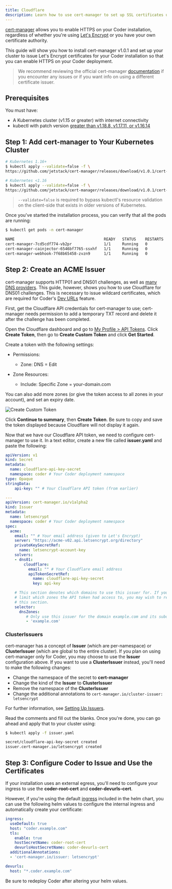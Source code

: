 ```yaml
---
title: Cloudflare
description: Learn how to use cert-manager to set up SSL certificates using Cloudflare for DNS01 challenges.
---
```


[cert-manager](https://cert-manager.io/) allows you to enable HTTPS on your
Coder installation, regardless of whether you're using [Let's
Encrypt](https://letsencrypt.org/) or you have your own certificate authority.

This guide will show you how to install cert-manager v1.0.1 and set up your
cluster to issue Let's Encrypt certificates for your Coder installation so that
you can enable HTTPS on your Coder deployment.

> We recommend reviewing the official cert-manager
> [documentation](https://cert-manager.io/docs/) if you encounter any issues or
> if you want info on using a different certificate issuer.

## Prerequisites

You must have:

- A Kubernetes cluster (v1.15 or greater) with internet connectivity
- kubectl with patch version [greater than v1.18.8, v1.17.11, or
  v1.16.14](https://cert-manager.io/docs/installation/upgrading/upgrading-0.15-0.16/#issue-with-older-versions-of-kubectl)

## Step 1: Add cert-manager to Your Kubernetes Cluster

```bash
# Kubernetes 1.16+
$ kubectl apply --validate=false -f \
https://github.com/jetstack/cert-manager/releases/download/v1.0.1/cert-manager.yaml

# Kubernetes <1.16 
$ kubectl apply --validate=false -f \
https://github.com/jetstack/cert-manager/releases/download/v1.0.1/cert-manager-legacy.yaml
```

> `--validate=false` is required to bypass kubectl's resource validation on the
> client-side that exists in older versions of Kubernetes.

Once you've started the installation process, you can verify that all the pods
are running:

```bash
$ kubectl get pods -n cert-manager

NAME                                       READY   STATUS    RESTARTS   AGE
cert-manager-7cd5cdf774-vb2pr              1/1     Running   0          84s
cert-manager-cainjector-6546bf7765-ssxhf   1/1     Running   0          84s
cert-manager-webhook-7f68b65458-zvzn9      1/1     Running   0          84s
```

## Step 2: Create an ACME Issuer

cert-manager supports HTTP01 and DNS01 challenges, as well as [many DNS
providers](https://cert-manager.io/docs/configuration/acme/dns01/#supported-dns01-providers).
This guide, however, shows you how to use Cloudflare for DNS01 challenges. This
is necessary to issue wildcard certificates, which are required for Coder's [Dev
URLs](../../admin/devurls.md) feature.

First, get the Cloudflare API credentials for cert-manager to use; cert-manager
needs permission to add a temporary TXT record and delete it after the challenge
has been completed.

Open the Cloudflare dashboard and go to [My Profile > API
Tokens](https://dash.cloudflare.com/profile/api-tokens). Click **Create Token**,
then go to **Create Custom Token** and click **Get Started**.

Create a token with the following settings:

- Permissions:
  - Zone: DNS = Edit

- Zone Resources:
  - Include: Specific Zone = your-domain.com

You can also add more zones (or give the token access to all zones in your
account), and set an expiry date.

![Create Custom Token](../../assets/cloudflare-1.png)

Click **Continue to summary**, then **Create Token**. Be sure to copy and save
the token displayed because Cloudflare will not display it again.

Now that we have our Cloudflare API token, we need to configure cert-manager to
use it. In a text editor, create a new file called **issuer.yaml** and paste the
following:

```yaml
apiVersion: v1
kind: Secret
metadata:
  name: cloudflare-api-key-secret
  namespace: coder # Your Coder deployment namespace
type: Opaque
stringData:
    api-key: "" # Your Cloudflare API token (from earlier)

---
apiVersion: cert-manager.io/v1alpha2
kind: Issuer
metadata:
  name: letsencrypt
  namespace: coder # Your Coder deployment namespace
spec:
  acme:
    email: "" # Your email address (given to Let's Encrypt)
    server: "https://acme-v02.api.letsencrypt.org/directory"
    privateKeySecretRef:
      name: letsencrypt-account-key
    solvers:
    - dns01:
        cloudflare:
          email: "" # Your Cloudflare email address
          apiTokenSecretRef:
            name: cloudflare-api-key-secret
            key: api-key

    # This section denotes which domains to use this issuer for. If you didn't
    # limit which zones the API token had access to, you may wish to remove
    # this section.
    selector:
      dnsZones:
         # Only use this issuer for the domain example.com and its subdomains.
         - 'example.com'
```

### ClusterIssuers

cert-manager has a concept of **Issuer** (which are per-namespace) or
**ClusterIssuer** (which are global to the entire cluster). If you plan on using
cert-manager only for Coder, you may choose to use the **Issuer** configuration
above. If you want to use a **ClusterIssuer** instead, you'll need to make the
following changes:

- Change the namespace of the secret to **cert-manager**
- Change the kind of the **Issuer** to **ClusterIssuer**
- Remove the namespace of the **ClusterIssuer**
- Change the additional annotations to `cert-manager.io/cluster-issuer: letsencrypt`

For further information, see [Setting Up
Issuers](https://docs.cert-manager.io/en/release-0.8/tasks/issuers/index.html).

Read the comments and fill out the blanks. Once you're done, you can go ahead
and apply that to your cluster using:

```bash
$ kubectl apply -f issuer.yaml

secret/cloudflare-api-key-secret created
issuer.cert-manager.io/letsencrypt created
```

## Step 3: Configure Coder to Issue and Use the Certificates

If your installation uses an external egress, you'll need to configure your
ingress to use the **coder-root-cert** and **coder-devurls-cert**.

However, if you're using the default
[ingress](https://cert-manager.io/docs/usage/ingress/) included in the helm
chart, you can use the following helm values to configure the internal ingress
and automatically create your certificate:

```yaml
ingress:
  useDefault: true
  host: "coder.example.com"
  tls:
    enable: true
    hostSecretName: coder-root-cert
    devurlsHostSecretName: coder-devurls-cert
  additionalAnnotations:
  - 'cert-manager.io/issuer: letsencrypt'

devurls:
  host: "*.coder.example.com"
```

Be sure to redeploy Coder after altering your helm values.
